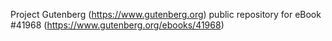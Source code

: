 Project Gutenberg (https://www.gutenberg.org) public repository for eBook #41968 (https://www.gutenberg.org/ebooks/41968)
